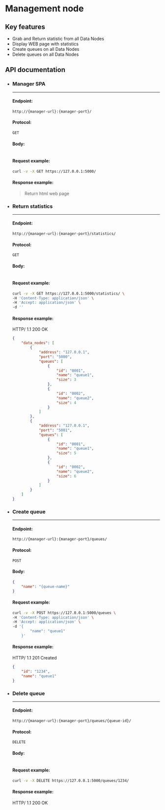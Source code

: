 # Management node

## Key features
   * Grab and Return statistic from all Data Nodes
   * Display WEB page with statistics
   * Create queues on all Data Nodes
   * Delete queues on all Data Nodes


## API documentation
* ###  Manager SPA
	***
	#### Endpoint:
	` http://{manager-url}:{manager-port}/ `
	#### Protocol:
	` GET `
	#### Body:
	```json
	```

	#### Request example:
	```sh
	curl -v -X GET https://127.0.0.1:5000/
	```

	#### Response example:
	> Return html web page

* ###  Return statistics
	***
	#### Endpoint:
	` http://{manager-url}:{manager-port}/statistics/ `
	#### Protocol:
	` GET `
	#### Body:
	```json
	```

	#### Request example:
	```sh
	curl -v -X GET https://127.0.0.1:5000/statistics/ \
	-H 'Content-Type: application/json' \
	-H 'Accept: application/json' \ 
	-d ''
	```

	#### Response example:

	HTTP/ 1.1 200 OK

	```json
	{
	    "data_nodes": [
	        {
		        "address": "127.0.0.1",
		        "port": "5000",
	            "queues": [
	                {
	                    "id": "0001",
	                    "name": "queue1",
	                    "size": 3
	                },
	                {
	                    "id": "0002",
	                    "name": "queue2",
	                    "size": 4
	                }
	            ]
	        },
	        {
		        "address": "127.0.0.1",
		        "port": "5001", 
	            "queues": [
	                {
	                    "id": "0001",
	                    "name": "queue1",
	                    "size": 5
	                },
	                {
	                    "id": "0002",
	                    "name": "queue2",
	                    "size": 6
	                }
	            ]
	        }
	    ]
	}
	```
* ### Create queue
	***
	#### Endpoint:
	` http://{manager-url}:{manager-port}/queues/ `
	#### Protocol:
    ` POST `
	#### Body:
	```json
	{
	    "name": "{queue-name}"
	}
	```

	#### Request example:
	```sh
	curl -v -X POST https://127.0.0.1:5000/queues \
	-H 'Content-Type: application/json' \
	-H 'Accept: application/json' \ 
	-d '{
	        "name": "queue1"
	    }'
	```

	#### Response example:

	HTTP/ 1.1 201 Created

	```json
	{
	    "id": "1234",
	    "name": "queue1"
	}
	```
* ### Delete queue
	***
	#### Endpoint:
	` http://{manager-url}:{manager-port}/queues/{queue-id}/ `
	#### Protocol:
    ` DELETE `
	#### Body:
	```json
	```

	#### Request example:
	```sh
	curl -v -X DELETE https://127.0.0.1:5000/queues/1234/
	```

	#### Response example:

	HTTP/ 1.1 200 OK
